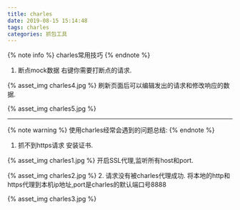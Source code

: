 ```yaml
---
title: charles
date: 2019-08-15 15:14:48
tags: charles
categories: 抓包工具
---
```

{% note info %}
charles常用技巧
{% endnote %}
1. 断点mock数据
右键你需要打断点的请求.
<!-- more -->
{% asset_img charles4.jpg %}
刷新页面后可以编辑发出的请求和修改响应的数据.

{% asset_img charles5.jpg %}

------

{% note warning %}
使用charles经常会遇到的问题总结:
{% endnote %}
1. 抓不到https请求
安装证书.

{% asset_img charles1.jpg %}
开启SSL代理,监听所有host和port.

{% asset_img charles2.jpg %}
2. 请求没有被charles代理成功.
将本地的http和https代理到本机ip地址,port是charles的默认端口号8888

{% asset_img charles3.jpg %}
    

